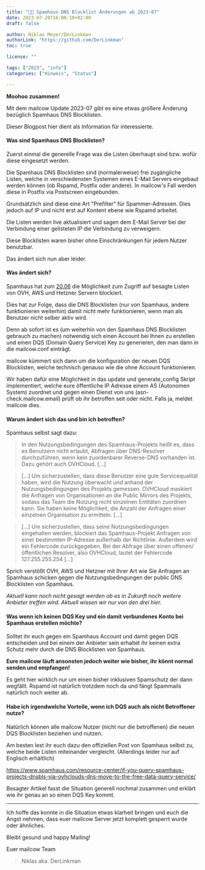 ```yaml
---
title: "🛑📜 Spamhaus DNS Blocklist Änderungen ab 2023-07"
date: 2023-07-28T16:00:10+02:00
draft: false

author: Niklas Meyer/DerLinkman
authorLink: "https://github.com/DerLinkman"
toc: true

license: ""

tags: ["2023", "info"]
categories: ["Hinweis", "Status"]

---
```


**Moohoo zusammen!**

Mit dem mailcow Update 2023-07 gibt es eine etwas größere Änderung bezüglich Spamhaus DNS Blocklisten.

Dieser Blogpost hier dient als Information für interessierte.

<!--more-->

#### Was sind Spamhaus DNS Blocklisten?

Zuerst einmal die generelle Frage was die Listen überhaupt sind bzw. wofür diese eingesetzt werden.

Die Spamhaus DNS Blocklisten sind (normalerweise) frei zugängliche Listen, welche in verschiedensten Systemen eines E-Mail Servers eingebaut werden können (ob Rspamd, Postfix oder andere). In mailcow's Fall werden diese in Postfix via Postscreen eingebunden.

Grundsätzlich sind diese eine Art "Prefilter" für Spammer-Adressen. Dies jedoch auf IP und nicht erst auf Kontent ebene wie Rspamd arbeitet.

Die Listen werden live aktualisiert und sagen dem E-Mail Server bei der Verbindung einer gelisteten IP die Verbindung zu verweigern.

Diese Blocklisten waren bisher ohne Einschränkungen für jedem Nutzer benutzbar.

Das ändert sich nun aber leider.

#### Was ändert sich?

Spamhaus hat zum [20.06](https://twitter.com/spamhaus/status/1671141604705333248) die Möglichkeit zum Zugriff auf besagte Listen von OVH, AWS und Hetzner Servern blockiert.

Dies hat zur Folge, dass die DNS Blocklisten (nur von Spamhaus, andere funktionieren weiterhin) damit nicht mehr funktionieren, wenn man als Benutzer nicht selber aktiv wird.

Denn ab sofort ist es (um weiterhin von den Spamhaus DNS Blocklisten gebrauch zu machen) notwendig sich einen Account bei Ihnen zu erstellen und einen DQS (Domain Query Service) Key zu generieren, den man dann in die mailcow.conf einträgt.

mailcow kümmert sich dann um die konfiguration der neuen DQS Blocklisten, welche technisch genauso wie die ohne Account funktionieren.

Wir haben dafür eine Möglichkeit in das update und generate_config Skript implementiert, welche eure öffentliche IP Adresse einem AS (Autonomen System) zuordnet und gegen einen Dienst von uns (asn-check.mailcow.email) prüft ob ihr betroffen seit oder nicht. Falls ja, meldet mailcow dies.

#### Warum ändert sich das und bin ich betroffen?

Spamhaus selbst sagt dazu: 

> In den Nutzungsbedingungen des Spamhaus-Projekts heißt es, dass es Benutzern nicht erlaubt, Abfragen über DNS-Resolver durchzuführen, wenn kein zuordenbarer Reverse-DNS vorhanden ist. Dazu gehört auch OVHCloud. [...]

> [...] Um sicherzustellen, dass diese Benutzer eine gute Servicequalität haben, wird die Nutzung überwacht und anhand der Nutzungsbedingungen des Projekts gemessen.
OVHCloud maskiert die Anfragen von Organisationen an die Public Mirrors des Projekts, sodass das Team die Nutzung nicht einzelnen Entitäten zuordnen kann. Sie haben keine Möglichkeit, die Anzahl der Anfragen einer einzelnen Organisation zu ermitteln. [...]

> [...] Um sicherzustellen, dass seine Nutzungsbedingungen eingehalten werden, blockiert das Spamhaus-Projekt Anfragen von einer bestimmten IP-Adresse außerhalb der Richtlinie. Außerdem wird ein Fehlercode zurückgegeben. Bei der Abfrage über einen offenen/öffentlichen Resolver, also OVHCloud, lautet der Fehlercode 127.255.255.254  [...]

Sprich verstößt OVH, AWS und Hetzner mit Ihrer Art wie Sie Anfragen an Spamhaus schicken gegen die Nutzungsbedingungen der public DNS Blocklisten von Spamhaus.

*Aktuell kann noch nicht gesagt werden ob es in Zukunft noch weitere Anbieter treffen wird. Aktuell wissen wir nur von den drei hier.*

#### Was wenn ich keinen DQS Key und ein damit verbundenes Konto bei Spamhaus erstellen möchte?

Solltet ihr euch gegen ein Spamhaus Account und damit gegen DQS entscheiden und bei einem der Anbieter sein erhaltet ihr keinen extra Schutz mehr durch die DNS Blocklisten von Spamhaus.

**Eure mailcow läuft ansonsten jedoch weiter wie bisher, ihr könnt normal senden und empfangen!**

Es geht hier wirklich nur um einen bisher inklusiven Spamschutz der dann wegfällt. Rspamd ist natürlich trotzdem noch da und fängt Spammails natürlich noch weiter ab.

#### Habe ich irgendwelche Vorteile, wenn ich DQS auch als nicht Betroffener nutze?

Natürlich können alle mailcow Nutzer (nicht nur die betroffenen) die neuen DQS Blocklisten beziehen und nutzen.

Am besten lest ihr euch dazu den offiziellen Post von Spamhaus selbst zu, welche beide Listen miteinander vergleicht. (Allerdings leider nur auf Englisch erhältlich)

https://www.spamhaus.com/resource-center/if-you-query-spamhaus-projects-dnsbls-via-ovhclouds-dns-move-to-the-free-data-query-service/

Besagter Artikel fasst die Situation generell nochmal zusammen und erklärt wie ihr genau an so einen DQS Key kommt.

---

Ich hoffe das konnte in die Situation etwas klarheit bringen und euch die Angst nehmen, dass euer mailcow Server jetzt komplett gesperrt wurde oder ähnliches.

Bleibt gesund und happy Mailing!

Euer mailcow Team
> Niklas aka. DerLinkman